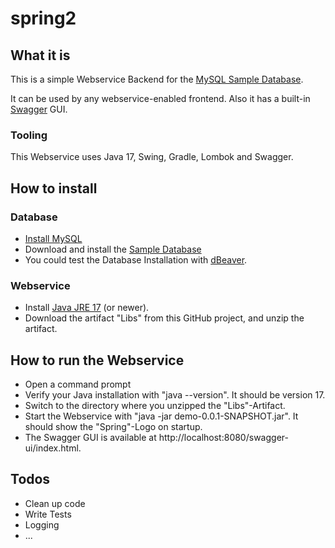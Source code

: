 # spring2

## What it is
This is a simple Webservice Backend for the [MySQL Sample Database](https://www.mysqltutorial.org/mysql-sample-database.aspx).

It can be used by any webservice-enabled frontend. Also it has a built-in [Swagger](https://swagger.io/) GUI.

### Tooling
This Webservice uses Java 17, Swing, Gradle, Lombok and Swagger.

## How to install

### Database

* [Install MySQL](https://www.mysqltutorial.org/install-mysql/)
* Download and install the [Sample Database](https://www.mysqltutorial.org/mysql-sample-database.aspx)
* You could test the Database Installation with [dBeaver](https://dbeaver.io/).

### Webservice
* Install [Java JRE 17](https://www.oracle.com/java/technologies/javase/jdk17-archive-downloads.html) (or newer).
* Download the artifact "Libs" from this GitHub project, and unzip the artifact.

## How to run the Webservice
* Open a command prompt
* Verify your Java installation with "java --version". It should be version 17.
* Switch to the directory where you unzipped the "Libs"-Artifact.
* Start the Webservice with "java -jar demo-0.0.1-SNAPSHOT.jar". It should show the "Spring"-Logo on startup.
* The Swagger GUI is available at http://localhost:8080/swagger-ui/index.html.

## Todos
* Clean up code
* Write Tests
* Logging
* ...





